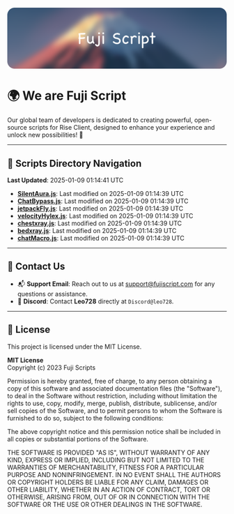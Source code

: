 ![Banner](.github/b.webp)

# 🌍 **We are Fuji Script**

Our global team of developers is dedicated to creating powerful, open-source scripts for Rise Client, designed to enhance your experience and unlock new possibilities! 🌟

---
<!-- SCRIPTS_NAVIGATION_START -->
## 📂 **Scripts Directory Navigation**

**Last Updated**: 2025-01-09 01:14:41 UTC

- **[SilentAura.js](scripts/SilentAura.js)**: Last modified on 2025-01-09 01:14:39 UTC
- **[ChatBypass.js](scripts/ChatBypass.js)**: Last modified on 2025-01-09 01:14:39 UTC
- **[jetpackFly.js](scripts/jetpackFly.js)**: Last modified on 2025-01-09 01:14:39 UTC
- **[velocityHylex.js](scripts/velocityHylex.js)**: Last modified on 2025-01-09 01:14:39 UTC
- **[chestxray.js](scripts/chestxray.js)**: Last modified on 2025-01-09 01:14:39 UTC
- **[bedxray.js](scripts/bedxray.js)**: Last modified on 2025-01-09 01:14:39 UTC
- **[chatMacro.js](scripts/chatMacro.js)**: Last modified on 2025-01-09 01:14:39 UTC

<!-- SCRIPTS_NAVIGATION_END -->

---

## 💬 **Contact Us**  
- 📬 **Support Email**: Reach out to us at [support@fujiscript.com](mailto:support@fujiscript.com) for any questions or assistance.  
- 💬 **Discord**: Contact **Leo728** directly at `Discord@leo728`.

---

## 📜 **License**

This project is licensed under the MIT License.  

**MIT License**  
Copyright (c) 2023 Fuji Scripts  

Permission is hereby granted, free of charge, to any person obtaining a copy of this software and associated documentation files (the "Software"), to deal in the Software without restriction, including without limitation the rights to use, copy, modify, merge, publish, distribute, sublicense, and/or sell copies of the Software, and to permit persons to whom the Software is furnished to do so, subject to the following conditions:  

The above copyright notice and this permission notice shall be included in all copies or substantial portions of the Software.  

THE SOFTWARE IS PROVIDED "AS IS", WITHOUT WARRANTY OF ANY KIND, EXPRESS OR IMPLIED, INCLUDING BUT NOT LIMITED TO THE WARRANTIES OF MERCHANTABILITY, FITNESS FOR A PARTICULAR PURPOSE AND NONINFRINGEMENT. IN NO EVENT SHALL THE AUTHORS OR COPYRIGHT HOLDERS BE LIABLE FOR ANY CLAIM, DAMAGES OR OTHER LIABILITY, WHETHER IN AN ACTION OF CONTRACT, TORT OR OTHERWISE, ARISING FROM, OUT OF OR IN CONNECTION WITH THE SOFTWARE OR THE USE OR OTHER DEALINGS IN THE SOFTWARE.  
